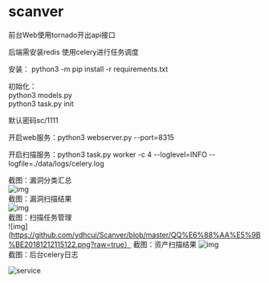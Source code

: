 # scanver

前台Web使用tornado开出api接口  

后端需安装redis 使用celery进行任务调度  

安装：
  python3 -m pip install -r requirements.txt  
  
初始化：  
  python3 models.py   
  python3 task.py init 
  
默认密码sc/1111

开启web服务：python3 webserver.py --port=8315 

开启扫描服务：python3 task.py worker -c 4 --loglevel=INFO --logfile=./data/logs/celery.log 

截图：漏洞分类汇总  
![img](https://github.com/ydhcui/Scanver/blob/master/QQ%E6%88%AA%E5%9B%BE20181212114829.png?raw=true)  
截图：漏洞扫描结果  
![img](https://github.com/ydhcui/Scanver/blob/master/QQ%E6%88%AA%E5%9B%BE20181212115011.png?raw=true)  
截图：扫描任务管理  
![img](https://github.com/ydhcui/Scanver/blob/master/QQ%E6%88%AA%E5%9B%BE20181212115122.png?raw=true） 
截图：资产扫描结果
![img](https://github.com/ydhcui/Scanver/blob/master/QQ%E6%88%AA%E5%9B%BE20181114113907.png?raw=true)  
截图：后台celery日志

![service](https://github.com/ydhcui/Scanver/blob/master/QQ%E6%88%AA%E5%9B%BE20181115010210.png?raw=true)  
